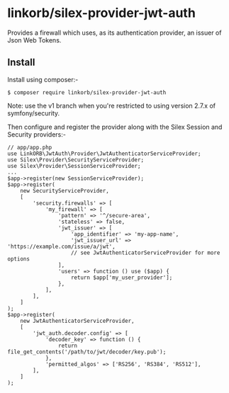 # linkorb/silex-provider-jwt-auth

Provides a firewall which uses, as its authentication provider, an issuer of
Json Web Tokens.


## Install

Install using composer:-

    $ composer require linkorb/silex-provider-jwt-auth

Note: use the v1 branch when you're restricted to using version 2.7.x of
symfony/security.

Then configure and register the provider along with the Silex Session and
Security providers:-

    // app/app.php
    use LinkORB\JwtAuth\Provider\JwtAuthenticatorServiceProvider;
    use Silex\Provider\SecurityServiceProvider;
    use Silex\Provider\SessionServiceProvider;
    ...
    $app->register(new SessionServiceProvider);
    $app->register(
        new SecurityServiceProvider,
        [
            'security.firewalls' => [
                'my_firewall' => [
                    'pattern' => '^/secure-area',
                    'stateless' => false,
                    'jwt_issuer' => [
                        'app_identifier' => 'my-app-name',
                        'jwt_issuer_url' => 'https://example.com/issue/a/jwt',
                        // see JwtAuthenticatorServiceProvider for more options
                    ],
                    'users' => function () use ($app) {
                        return $app['my_user_provider'];
                    },
                ],
            ],
        ]
    );
    $app->register(
        new JwtAuthenticatorServiceProvider,
        [
            'jwt_auth.decoder.config' => [
                'decoder_key' => function () {
                    return file_get_contents('/path/to/jwt/decoder/key.pub');
                },
                'permitted_algos' => ['RS256', 'RS384', 'RS512'],
            ],
        ]
    );
